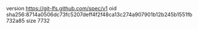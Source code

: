 version https://git-lfs.github.com/spec/v1
oid sha256:8714a0506dc73fc5207deff4f2f48ca13c274a907901b12b245b1551fb732a85
size 7732
